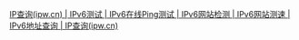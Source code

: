 [IP查询(ipw.cn) | IPv6测试 | IPv6在线Ping测试 | IPv6网站检测 | IPv6网站测速 | IPv6地址查询 | IP查询(ipw.cn)](https://ipw.cn/)
